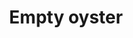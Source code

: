 ---
layout: item
title: Empty oyster
item-id: 409
datatable: true
id: 409
name: "Empty oyster"
members: true
lowalch: 2
highalch: 3
examine: "Aww, it's empty."
monsters:
  - id: 100
    name: "Rock Crab"
    members: true
    combat_level: 13
    wiki_url: "https://oldschool.runescape.wiki/w/Rock_Crab#Active"
    drops:
      - quantity: "1"
        rarity: 0.0234375
      - quantity: "3"
        rarity: 0.0078125
    image: "https://oldschool.runescape.wiki/images/0/05/Rock_crab_%28exposed%29.png?7d2f4"
  - id: 4800
    name: "Giant Lobster"
    members: true
    combat_level: 45
    wiki_url: "https://oldschool.runescape.wiki/w/Giant_lobster"
    drops:
      - quantity: "1"
        rarity: 0.0234375
      - quantity: "3"
        rarity: 0.0078125
    image: "https://oldschool.runescape.wiki/images/7/72/Giant_lobster.png?8a471"
  - id: 5935
    name: "Sand Crab"
    members: true
    combat_level: 15
    wiki_url: "https://oldschool.runescape.wiki/w/Sand_Crab#Active"
    drops:
      - quantity: "1"
        rarity: 0.0234375
      - quantity: "3"
        rarity: 0.0078125
    image: "https://oldschool.runescape.wiki/images/e/e4/Sand_Crab.png?0589e"
  - id: 7799
    name: "Ammonite Crab"
    members: true
    combat_level: 25
    wiki_url: "https://oldschool.runescape.wiki/w/Ammonite_Crab"
    drops:
      - quantity: "1"
        rarity: 0.0234375
      - quantity: "3"
        rarity: 0.0078125
    image: "https://oldschool.runescape.wiki/images/4/4c/Ammonite_Crab.png?180a6"
---